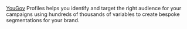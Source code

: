 
[YouGov](https://yougov.co.uk/solutions/syndicated/profiles)
Profiles helps you identify and target the right audience for your campaigns using hundreds of thousands of variables to create bespoke segmentations for your brand.
